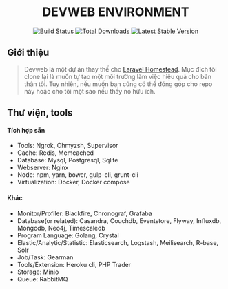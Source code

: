 <p align="center"><h1 style="text-align:center;">DEVWEB ENVIRONMENT</h1></p>

<p align="center">
    <a href="https://github.com/ducconit/devweb/actions">
        <img src="https://github.com/ducconit/devweb/workflows/tests/badge.svg" alt="Build Status">
    </a>
    <a href="https://packagist.org/packages/ducconit/devweb">
        <img src="https://img.shields.io/packagist/dt/ducconit/devweb" alt="Total Downloads">
    </a>
    <a href="https://packagist.org/packages/ducconit/devweb">
        <img src="https://img.shields.io/packagist/v/ducconit/devweb" alt="Latest Stable Version">
    </a>
</p>

## Giới thiệu

> Devweb là một dự án thay thế cho [Laravel Homestead](https://github.com/laravel/homestead). Mục đích tôi clone lại là muốn tự tạo một môi trường làm việc hiệu quả cho bản thân tôi. Tuy nhiên, nếu muốn bạn cũng có thể đóng góp cho repo này hoặc cho tôi một sao nếu thấy nó hữu ích.

## Thư viện, tools

#### Tích hợp sẵn

-   Tools: Ngrok, Ohmyzsh, Supervisor
-   Cache: Redis, Memcached
-   Database: Mysql, Postgresql, Sqlite
-   Webserver: Nginx
-   Node: npm, yarn, bower, gulp-cli, grunt-cli
-   Virtualization: Docker, Docker compose

#### Khác

-   Monitor/Profiler: Blackfire, Chronograf, Grafaba
-   Database(or related): Casandra, Couchdb, Eventstore, Flyway, Influxdb, Mongodb, Neo4j, Timescaledb
-   Program Language: Golang, Crystal
-   Elastic/Analytic/Statistic: Elasticsearch, Logstash, Meilisearch, R-base, Solr
-   Job/Task: Gearman
-   Tools/Extension: Heroku cli, PHP Trader
-   Storage: Minio
-   Queue: RabbitMQ
